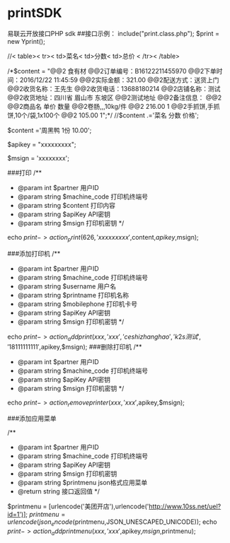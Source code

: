 # printSDK
易联云开放接口PHP sdk
##接口示例：
include("print.class.php");
$print = new Yprint();

//&lt; table>&lt; tr>&lt; td>菜名</td>&lt; td>分数</td>&lt; td>总价</td></tr>
&lt; /tr>&lt; /table>

/*$content = "@@2               食有材
@@2订单编号：B16122211455970
@@2下单时间：2016/12/22 11:45:59
@@2实际金额：321.00
@@2配送方式：送货上门
@@2收货名称：王先生
@@2收货电话：13688180214
@@2店铺名称：测试
@@2收货地址：四川省 眉山市 东坡区
@@2测试地址
@@2备注信息：
@@2
@@2商品名       单价       数量
@@2卷肠,,,10kg/件
@@2             216.00       1
@@2手抓饼,手抓饼,10个/袋,1x100个
@@2             105.00       1";*/
//$content .='菜名          分数         价格';

$content ='周黑鸭        1份          10.00';

$apikey = "xxxxxxxxx";

$msign = 'xxxxxxxx';

###打印
/**
 * @param  int $partner     用户ID
 * @param  string $machine_code 打印机终端号
 * @param  string $content      打印内容
 * @param  string $apiKey       API密钥
 * @param  string $msign       打印机密钥
 */

echo $print->action_print(626,'xxxxxxxxx',$content,$apikey,$msign);

###添加打印机
/**
 * @param  int $partner     用户ID		
 * @param  string $machine_code 打印机终端号
 * @param  string $username     用户名
 * @param  string $printname    打印机名称
 * @param  string $mobilephone  打印机卡号
 * @param  string $apiKey       API密钥
 * @param  string $msign       打印机密钥
 */
 
echo $print->action_addprint(xxx,'xxx','ceshizhanghao','k2s测试','18111111111',$apikey,$msign);
###删除打印机
/**
 * @param  int $partner      用户ID
 * @param  string $machine_code 打印机终端号
 * @param  string $apiKey       API密钥
 * @param  string $msign        打印机密钥
 */

echo $print->action_removeprinter(xxx,'xxx ',$apikey,$msign);

###添加应用菜单

/**
* @param  int $partner      用户ID
* @param  string $machine_code 打印机终端号
 * @param  string $apiKey       API密钥
 * @param  string $msign        打印机密钥
 * @param  string $printmenu    json格式应用菜单
 * @return string               接口返回值
 */

$printmenu = [urlencode('美团开店'),urlencode('http://www.10ss.net/uel?id=1')];
$printmenu = urlencode(json_encode($printmenu,JSON_UNESCAPED_UNICODE));
echo $print->action_addprintmenu(xxx,'xxx',$apikey,$msign,$printmenu);
